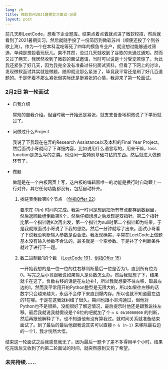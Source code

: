 ```yaml
---
lang: zh
title: 微软苏州2021暑期实习面试-记录
layout: post
---
```

<head>
    <script src="https://cdn.mathjax.org/mathjax/latest/MathJax.js?config=TeX-AMS-MML_HTMLorMML" type="text/javascript"></script>
    <script type="text/x-mathjax-config">
        MathJax.Hub.Config({
            tex2jax: {
            skipTags: ['script', 'noscript', 'style', 'textarea', 'pre'],
            inlineMath: [['$','$']]
            }
        });
    </script>
</head>

前几天刷LeetCode，想看下企业题库。结果点着点着就点进了微软校招，然后就看到了2021暑期实习，然后就随手投了一份简历到微软苏州（顺便还投了个到谷歌上海）。作为一个在本科混吃等死了四年的摸鱼专业户，就没想过能够通过筛选，单纯是想投着玩玩儿。果不其然，没过几天就收到了谷歌的未通过通知。然而又过了两天，我居然收到了微软的面试邀请，当时可以说是十分受宠若惊了。为此我还紧张了好几天，因为我完全没有准备过任何面试资料。但看了下网上的讨论，发现微软面试其实就是做题，随即就没那么紧张了，毕竟我平常还是刷了好几百道题的。于是怀着不那么紧张但实际还是挺紧张的心情，我迎来了第一轮面试。

### 2月2日 第一轮面试　　

- 自我介绍
  
  常规的自我介绍。但当时我一开始还是紧张，就支支吾吾地稍微说了下学历就过了。

- 问做过什么Project

  我说了下我现在在弄的Research Assistance以及本科的Final Year Project。然后面试小哥就问了下详细内容，比如说用什么语言写的，用来干嘛，loss function是怎么写的之类。也没问一些特别基础刁钻的东西。然后就进入做题环节了。

- 做题

  做题是在一个白板网页上写，这白板的编辑器唯一的功能是换行时自动跟上一行对齐，其它任何功能都没有，包括自动补齐。

  1. 找链表倒数第K个节点 （[剑指Offer 22](https://leetcode-cn.com/problems/lian-biao-zhong-dao-shu-di-kge-jie-dian-lcof/)）

      要求在 $O(n)$ 时间内完成。我第一时间是想到把所有节点都存到数组里，然后返回数组倒数第K个。然后仔细想想之后发现是双指针。第二个指针比第一个指针晚K次再出发，第一个指针为null时第二个指针即为结果。于是我就跟面试小哥说了下我的思路，然后一分钟就写了出来。面试小哥看了下说我没判断输入参数是否合法。我发现确实，平常在LeetCode上做题基本没有输入参数不合法的，最多就是一个空参数。于是补了个判断条件就过了进行下一题。

  2. 数二进制数1的个数 （[LeetCode 191](https://leetcode-cn.com/problems/number-of-1-bits/)、[剑指Offer 15](https://leetcode-cn.com/problems/er-jin-zhi-zhong-1de-ge-shu-lcof/)）

      一开始我想的是一位一位的往右移判断最后一位是否为1，直到所有位为0。写完之后小哥跟我说如果输入是负数怎么办。然后我就想了下，结果就卡在这了。负数右移的话是在左边补1，所以我就想要不往左移，取最左边的1。然而我平常用开的Python整型是无限大的，所以如果往左移的话数字只会越来越大，永远不会停下来直到爆内存。所以也就不知道最左边的1在哪。于是在这我就纠结了很久。期间也跟小哥沟通过，但他对Python也不是很熟，没能很好了解这情况，最后提示时他还是跟我说往左移。最后我就说我就假设是个8位的吧就加了个 `n & 0b10000000` 的判断，然后再跟他解释了下。也不知道他有没有算我过。就时间关系就准备结束面试了。到了最后的最后他跟我说其实可以直接 `n & (n-1)` 来移除最右边的一个1，我才恍然大悟。

结束这一轮面试之后我感觉我无了，因为最后一题卡了差不多得用半个小时。结果吃完饭后又收到了约第二轮面试的时间，就突然感到又有了希望。

### 未完待续……